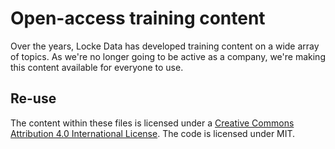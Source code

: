 # Open-access training content
Over the years, Locke Data has developed training content on a wide array of topics. As we're no longer going to be active as a company, we're making this content available for everyone to use.

## Re-use
The content within these files is licensed under a [Creative Commons Attribution 4.0 International License](https://creativecommons.org/licenses/by/4.0/). The code is licensed under MIT.
